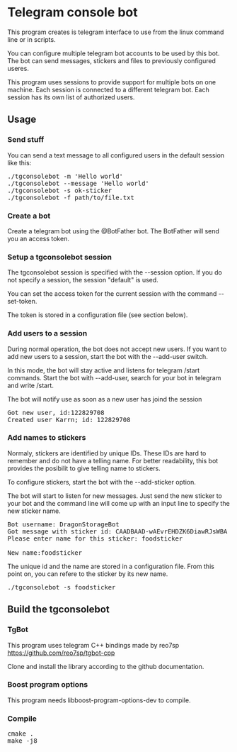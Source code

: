 # Telegram console bot

This program creates is telegram interface to use from the linux command line or in scripts.

You can configure multiple telegram bot accounts to be used by this bot.
The bot can send messages, stickers and files to previously configured useres.

This program uses sessions to provide support for multiple bots on one machine.
Each session is connected to a different telegram bot. Each session has its own list of authorized users.

## Usage

### Send stuff

You can send a text message to all configured users in the default session like this:
<pre>
./tgconsolebot -m 'Hello world'
./tgconsolebot --message 'Hello world'
./tgconsolebot -s ok-sticker
./tgconsolebot -f path/to/file.txt
</pre>

### Create a bot

Create a telegram bot using the @BotFather bot.
The BotFather will send you an access token.

### Setup a tgconsolebot session

The tgconsolebot session is specified with the --session option. If you do not specify a session, the session "default" is used.

You can set the access token for the current session with the command --set-token.

The token is stored in a configuration file (see section below).

### Add users to a session

During normal operation, the bot does not accept new users. If you want to add new users to a session, start the bot with the --add-user switch.

In this mode, the bot will stay active and listens for telegram /start commands. Start the bot with --add-user, search for your bot in telegram and write /start.

The bot will notify use as soon as a new user has joind the session
<pre>
Got new user, id:122829708
Created user Karrn; id: 122829708
</pre>

### Add names to stickers

Normaly, stickers are identified by unique IDs. These IDs are hard to remember and do not have a telling name. For better readability, this bot provides the posibilit to give telling name to stickers.

To configure stickers, start the bot with the --add-sticker option.

The bot will start to listen for new messages. Just send the new sticker to your bot and the command line will come up with an input line to specify the new sticker name.

<pre>
Bot username: DragonStorageBot
Got message with sticker id: CAADBAAD-wAEvrEHDZK6DiawRJsWBA
Please enter name for this sticker: foodsticker

New name:foodsticker
</pre>

The unique id and the name are stored in a configuration file. From this point on, you can refere to the sticker by its new name.

<pre>
./tgconsolebot -s foodsticker
</pre>

## Build the tgconsolebot

### TgBot

This program uses telegram C++ bindings made by reo7sp
https://github.com/reo7sp/tgbot-cpp

Clone and install the library according to the github documentation.

### Boost program options

This program needs libboost-program-options-dev to compile.

### Compile

<pre>
cmake .
make -j8
</pre>
